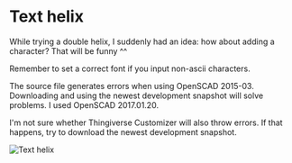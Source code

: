 # Text helix

While trying a double helix, I suddenly had an idea: how about adding a character? That will be funny ^^ 

Remember to set a correct font if you input non-ascii characters.

The source file generates errors when using OpenSCAD 2015-03. Downloading and using the newest development snapshot will solve problems. I used OpenSCAD 2017.01.20.

I'm not sure whether Thingiverse Customizer will also throw errors. If that happens, try to download the newest development snapshot.

![Text helix](https://thingiverse-production-new.s3.amazonaws.com/renders/8d/7b/b5/18/89/14c14bc3542555241398984169993947_preview_featured.jpg)